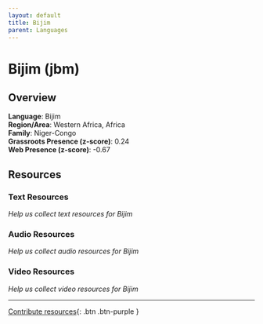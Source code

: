 ```yaml
---
layout: default
title: Bijim
parent: Languages
---
```


# Bijim (jbm)

## Overview

**Language**: Bijim  
**Region/Area**: Western Africa, Africa  
**Family**: Niger-Congo  
**Grassroots Presence (z-score)**: 0.24  
**Web Presence (z-score)**: -0.67  

## Resources

### Text Resources
*Help us collect text resources for Bijim*

### Audio Resources
*Help us collect audio resources for Bijim*

### Video Resources
*Help us collect video resources for Bijim*

---

[Contribute resources](https://forms.office.com/e/1SfLJx3u1r){: .btn .btn-purple }
